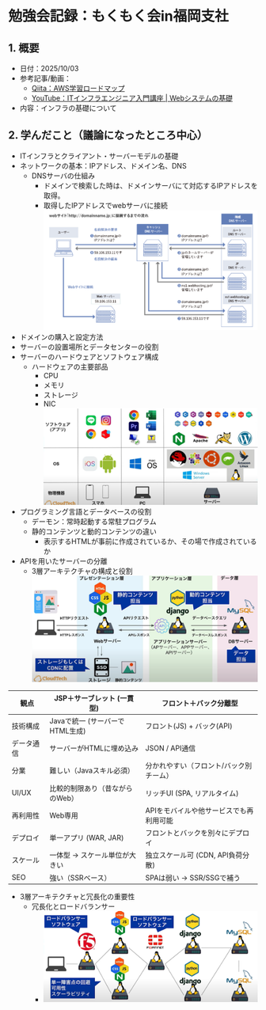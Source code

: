 # 勉強会記録：もくもく会in福岡支社

## 1. 概要
- 日付：2025/10/03
- 参考記事/動画：
  - [Qiita：AWS学習ロードマップ](https://qiita.com/KurokawaKouhei/items/7889607418e817fd1cd3)
  - [YouTube：ITインフラエンジニア入門講座 | Webシステムの基礎](https://www.youtube.com/watch?v=6-WKqD1cgj4)
- 内容：インフラの基礎について

## 2. 学んだこと（議論になったところ中心）
- ITインフラとクライアント・サーバーモデルの基礎
- ネットワークの基本：IPアドレス、ドメイン名、DNS
  - DNSサーバの仕組み
    - ドメインで検索した時は、ドメインサーバにて対応するIPアドレスを取得。
    - 取得したIPアドレスでwebサーバに接続
![DNSの仕組み](image.png)
- ドメインの購入と設定方法
- サーバーの設置場所とデータセンターの役割
- サーバーのハードウェアとソフトウェア構成
  - ハードウェアの主要部品
    - CPU
    - メモリ
    - ストレージ
    - NIC
![各用途のOSとソフトウェア](image-1.png)
- プログラミング言語とデータベースの役割
  - デーモン：常時起動する常駐プログラム
  - 静的コンテンツと動的コンテンツの違い
    - 表示するHTMLが事前に作成されているか、その場で作成されているか
- APIを用いたサーバーの分離
  - 3層アーキテクチャの構成と役割
![3層アーキテクチャの構成と役割](image-2.png)

| 観点    | JSP＋サーブレット (一貫型)      | フロント＋バック分離型            |
| ----- | --------------------- | ---------------------- |
| 技術構成  | Javaで統一 (サーバーでHTML生成) | フロント(JS) + バック(API)    |
| データ通信 | サーバーがHTMLに埋め込み        | JSON / API通信           |
| 分業    | 難しい（Javaスキル必須）        | 分かれやすい（フロント/バック別チーム）   |
| UI/UX | 比較的制限あり（昔ながらのWeb）     | リッチUI (SPA, リアルタイム)    |
| 再利用性  | Web専用                 | APIをモバイルや他サービスでも再利用可能  |
| デプロイ  | 単一アプリ (WAR, JAR)      | フロントとバックを別々にデプロイ       |
| スケール  | 一体型 → スケール単位が大きい      | 独立スケール可 (CDN, API負荷分散) |
| SEO   | 強い（SSRベース）            | SPAは弱い → SSR/SSGで補う    |
- 3層アーキテクチャと冗長化の重要性
  - 冗長化とロードバランサー
    - ![冗長化とロードバランサー](image-3.png)